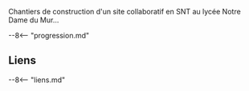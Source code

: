 
Chantiers de construction d'un site collaboratif en SNT au lycée Notre Dame du Mur...


--8<-- "progression.md"

## Liens

--8<-- "liens.md"